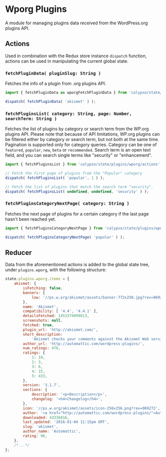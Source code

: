 # Wporg Plugins

A module for managing plugins data received from the WordPress.org plugins API.

## Actions

Used in combination with the Redux store instance `dispatch` function, actions can be used in manipulating the current global state.

### `fetchPluginData( pluginSlug: String )`

Fetches the info of a plugin from .org plugins API.

```js
import { fetchPluginData as wporgFetchPluginData } from 'calypso/state/plugins/wporg/actions';

dispatch( fetchPluginData( 'akismet' ) );
```

### `fetchPluginsList( category: String, page: Number, searchTerm: String )`

Fetches the list of plugins by category or search term from the WP.org plugins API.
Please note that because of API limitations, WP.org plugins can be filtered either by category or search term, but not both at the same time.
Pagination is supported only for category queries. Category can be one of `featured`, `popular`, `new`, `beta` or `recommended`.
Search term is an open text field, and you can search single terms like "security" or "enhancement".

```js
import { fetchPluginsList } from 'calypso/state/plugins/wporg/actions';

// Fetch the first page of plugins from the "Popular" category
dispatch( fetchPluginsList( 'popular', 1 ) );

// Fetch the list of plugins that match the search term "security".
dispatch( fetchPluginsList( undefined, undefined, 'security' ) );
```

### `fetchPluginsCategoryNextPage( category: String )`

Fetches the next page of plugins for a certain category if the last page hasn't been reached yet.

```js
import { fetchPluginsCategoryNextPage } from 'calypso/state/plugins/wporg/actions';

dispatch( fetchPluginsCategoryNextPage( 'popular' ) );
```

## Reducer

Data from the aforementioned actions is added to the global state tree, under `plugins.wporg`, with the following structure:

```js
state.plugins.wporg.items = {
	akismet: {
		isFetching: false,
		banners: {
			low: '//ps.w.org/akismet/assets/banner-772x250.jpg?rev=969272',
		},
		name: 'Akismet',
		compatibility: [ '4.4', '4.4.1' ],
		detailsFetched: 1453374999813,
		screenshots: null,
		fetched: true,
		plugin_url: 'http://akismet.com/',
		short_description:
			'Akismet checks your comments against the Akismet Web service to see if they look like spam or not.',
		author_url: 'http://automattic.com/wordpress-plugins/',
		num_ratings: 476,
		ratings: {
			1: 19,
			2: 3,
			3: 6,
			4: 15,
			5: 433,
		},
		version: '3.1.7',
		sections: {
			description: '<p>Description</p>',
			changelog: '<h4>Changelog</h4>',
		},
		icon: '//ps.w.org/akismet/assets/icon-256x256.png?rev=969272',
		author: '<a href="http://automattic.com/wordpress-plugins/">Automattic</a>',
		downloaded: 43336816,
		last_updated: '2016-01-04 11:15pm GMT',
		slug: 'akismet',
		author_name: 'Automattic',
		rating: 96,
	},
	/*...*/
};
```
